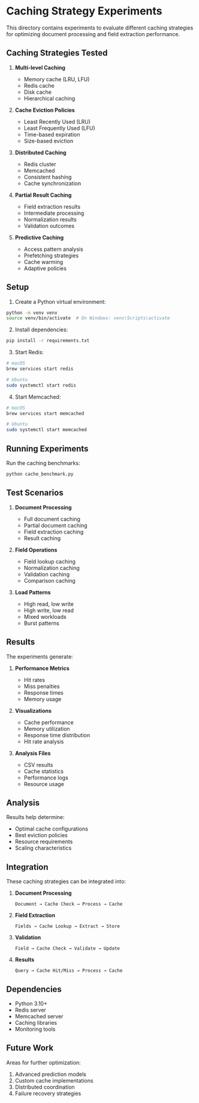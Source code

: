 # Caching Strategy Experiments

This directory contains experiments to evaluate different caching strategies for optimizing document processing and field extraction performance.

## Caching Strategies Tested

1. **Multi-level Caching**
   - Memory cache (LRU, LFU)
   - Redis cache
   - Disk cache
   - Hierarchical caching

2. **Cache Eviction Policies**
   - Least Recently Used (LRU)
   - Least Frequently Used (LFU)
   - Time-based expiration
   - Size-based eviction

3. **Distributed Caching**
   - Redis cluster
   - Memcached
   - Consistent hashing
   - Cache synchronization

4. **Partial Result Caching**
   - Field extraction results
   - Intermediate processing
   - Normalization results
   - Validation outcomes

5. **Predictive Caching**
   - Access pattern analysis
   - Prefetching strategies
   - Cache warming
   - Adaptive policies

## Setup

1. Create a Python virtual environment:
```bash
python -m venv venv
source venv/bin/activate  # On Windows: venv\Scripts\activate
```

2. Install dependencies:
```bash
pip install -r requirements.txt
```

3. Start Redis:
```bash
# macOS
brew services start redis

# Ubuntu
sudo systemctl start redis
```

4. Start Memcached:
```bash
# macOS
brew services start memcached

# Ubuntu
sudo systemctl start memcached
```

## Running Experiments

Run the caching benchmarks:
```bash
python cache_benchmark.py
```

## Test Scenarios

1. **Document Processing**
   - Full document caching
   - Partial document caching
   - Field extraction caching
   - Result caching

2. **Field Operations**
   - Field lookup caching
   - Normalization caching
   - Validation caching
   - Comparison caching

3. **Load Patterns**
   - High read, low write
   - High write, low read
   - Mixed workloads
   - Burst patterns

## Results

The experiments generate:

1. **Performance Metrics**
   - Hit rates
   - Miss penalties
   - Response times
   - Memory usage

2. **Visualizations**
   - Cache performance
   - Memory utilization
   - Response time distribution
   - Hit rate analysis

3. **Analysis Files**
   - CSV results
   - Cache statistics
   - Performance logs
   - Resource usage

## Analysis

Results help determine:
- Optimal cache configurations
- Best eviction policies
- Resource requirements
- Scaling characteristics

## Integration

These caching strategies can be integrated into:

1. **Document Processing**
   ```
   Document → Cache Check → Process → Cache
   ```

2. **Field Extraction**
   ```
   Fields → Cache Lookup → Extract → Store
   ```

3. **Validation**
   ```
   Field → Cache Check → Validate → Update
   ```

4. **Results**
   ```
   Query → Cache Hit/Miss → Process → Cache
   ```

## Dependencies

- Python 3.10+
- Redis server
- Memcached server
- Caching libraries
- Monitoring tools

## Future Work

Areas for further optimization:
1. Advanced prediction models
2. Custom cache implementations
3. Distributed coordination
4. Failure recovery strategies 